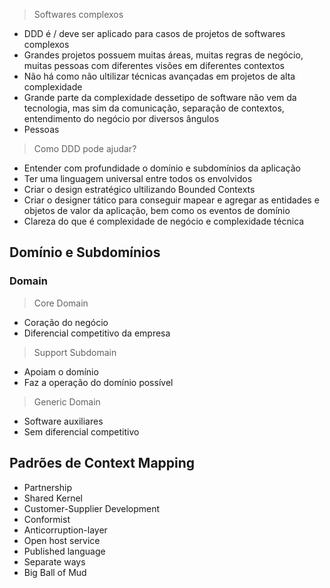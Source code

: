 > Softwares complexos

- DDD é / deve ser aplicado para casos de projetos de softwares complexos 
- Grandes projetos possuem muitas áreas, muitas regras de negócio, muitas pessoas com 
diferentes visões em diferentes contextos
- Não há como não ultilizar técnicas avançadas em projetos de alta complexidade 
- Grande parte da complexidade dessetipo de software não vem da tecnologia, mas sim da comunicação,
separação de contextos, entendimento do negócio por diversos ângulos
- Pessoas

> Como DDD pode ajudar?

- Entender com profundidade o domínio e subdomínios da aplicação
- Ter uma linguagem universal entre todos os envolvidos 
- Criar o design estratégico ultilizando Bounded Contexts 
- Criar o designer tático para conseguir mapear e agregar as entidades e objetos de valor 
da aplicação, bem como os eventos de domínio 
- Clareza do que é complexidade de negócio e complexidade técnica


## Domínio e Subdomínios

### Domain

> Core Domain

- Coração do negócio
- Diferencial competitivo da empresa

> Support Subdomain 

- Apoiam o domínio
- Faz a operação do domínio possível

> Generic Domain

- Software auxiliares
- Sem diferencial competitivo

## Padrões de Context Mapping

- Partnership
- Shared Kernel
- Customer-Supplier Development
- Conformist
- Anticorruption-layer
- Open host service
- Published language
- Separate ways
- Big Ball of Mud